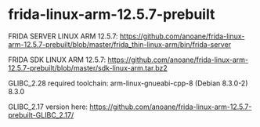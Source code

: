 # frida-linux-arm-12.5.7-prebuilt
FRIDA SERVER LINUX ARM 12.5.7: https://github.com/anoane/frida-linux-arm-12.5.7-prebuilt/blob/master/frida_thin-linux-arm/bin/frida-server

FRIDA SDK LINUX ARM 12.5.7: https://github.com/anoane/frida-linux-arm-12.5.7-prebuilt/blob/master/sdk-linux-arm.tar.bz2

GLIBC_2.28 required
toolchain: arm-linux-gnueabi-cpp-8 (Debian 8.3.0-2) 8.3.0

GLIBC_2.17 version here: https://github.com/anoane/frida-linux-arm-12.5.7-prebuilt-GLIBC_2.17/
